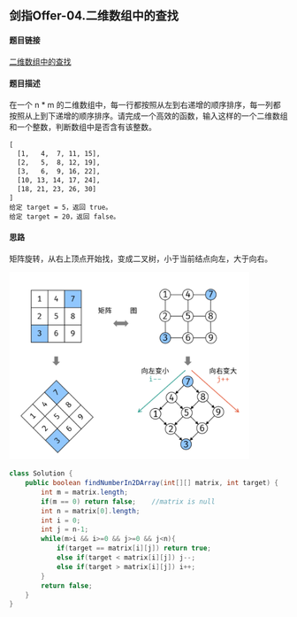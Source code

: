 ## 剑指Offer-04.二维数组中的查找

#### 题目链接

[二维数组中的查找](https://leetcode-cn.com/problems/er-wei-shu-zu-zhong-de-cha-zhao-lcof/)

#### 题目描述

在一个 n * m 的二维数组中，每一行都按照从左到右递增的顺序排序，每一列都按照从上到下递增的顺序排序。请完成一个高效的函数，输入这样的一个二维数组和一个整数，判断数组中是否含有该整数。

```
[
  [1,   4,  7, 11, 15],
  [2,   5,  8, 12, 19],
  [3,   6,  9, 16, 22],
  [10, 13, 14, 17, 24],
  [18, 21, 23, 26, 30]
]
给定 target = 5，返回 true。
给定 target = 20，返回 false。
```

#### 思路

矩阵旋转，从右上顶点开始找，变成二叉树，小于当前结点向左，大于向右。

<img src="./img/4.png" alt="image-20210110001011002" style="zoom:80%;" />

```java
class Solution {
    public boolean findNumberIn2DArray(int[][] matrix, int target) {
        int m = matrix.length;
        if(m == 0) return false;	//matrix is null
        int n = matrix[0].length;
        int i = 0;
        int j = n-1;
        while(m>i && i>=0 && j>=0 && j<n){
            if(target == matrix[i][j]) return true;
            else if(target < matrix[i][j]) j--;
            else if(target > matrix[i][j]) i++;
        }
        return false;
    }
}
```

